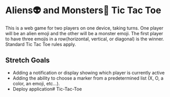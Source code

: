 # Aliens👽 and Monsters👾 Tic Tac Toe

This is a web game for two players on one device, taking turns. One player will be an alien emoji and the other will be a monster emoji. The first player to have three emojis in a row(horizontal, vertical, or diagonal) is the winner. Standard Tic Tac Toe rules apply.


## Stretch Goals

- Adding a notification or display showing which player is currently active
- Adding the ability to choose a marker from a predetermined list (X, O, a color, an emoji, etc...).
- Deploy application# Tic-Tac-Toe
